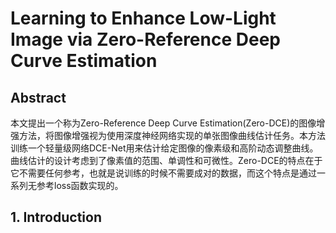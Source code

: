 # Learning to Enhance Low-Light Image via Zero-Reference Deep Curve Estimation

## Abstract
本文提出一个称为Zero-Reference Deep Curve Estimation(Zero-DCE)的图像增强方法，将图像增强视为使用深度神经网络实现的单张图像曲线估计任务。本方法训练一个轻量级网络DCE-Net用来估计给定图像的像素级和高阶动态调整曲线。曲线估计的设计考虑到了像素值的范围、单调性和可微性。Zero-DCE的特点在于它不需要任何参考，也就是说训练的时候不需要成对的数据，而这个特点是通过一系列无参考loss函数实现的。

## 1. Introduction
